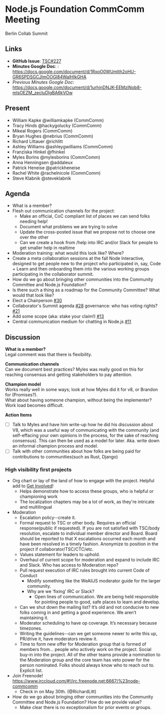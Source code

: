 # Node.js Foundation CommComm Meeting
Berlin Collab Summit

## Links

* **GitHub Issue**: [TSC#227](https://github.com/nodejs/TSC/issues/227)
* **Minutes Google Doc**: : https://docs.google.com/document/d/1RxoO0WUmlth2oHU-GR6SPDSGCJlmOOGl84WalHIkGHA
* _Previous Minutes Google Doc_: https://docs.google.com/document/d/1urhinDNJK-EEMziNob8-mlsOEZM_zecluDIgBA6kVOw

## Present
* William Kapke @williamkapke (CommComm)
* Tracy Hinds @hackygolucky (CommComm)
* Mikeal Rogers (CommComm)
* Bryan Hughes @nebrius (CommComm)
* Richard Littauer @richlitt
* Ashley Williams @ashleygwilliams (CommComm)
* Franziska Hinkel @fhinkel
* Myles Borins @mylesborins (CommComm)
* Anna Henningsen @addaleux
* Patrick Heneise @patrickheneise
* Rachel White @rachelnicole (CommComm)
* Steve Klabnik @steveklabnik

## Agenda
- What is a member?
- Flesh out communication channels for the project:
  - Make an official, CoC compliant list of places we can send folks needing help!
  - Document what problems we are trying to solve
  - Update the cross-posted issue that we propose not to choose one over the other
  - Can we create a hook from /help into IRC and/or Slack for people to get smaller help in realtime
- Moderation training: what would this look like? Where?
- Create a meta collaboration sessions at the fall Node Interactive, designed to get people new to the project who participated in, say, Code + Learn and then onboarding them into the various working groups participating in the collaborator summit.
- How do we go about bringing other communities into the Community Committee and Node.js Foundation?
- Is there such a thing as a roadmap for the Community Committee? What would that look like?
- Elect a Chairperson [#30](https://github.com/nodejs/community-committee/issues/30)
- Collaborator's Summit agenda [#28](https://github.com/nodejs/community-committee/issues/28)
governance: who has voting rights? [#21](https://github.com/nodejs/community-committee/issues/21)
- Add some scope (aka: stake your claim!) [#13](https://github.com/nodejs/community-committee/issues/13)
- Central communication medium for chatting in Node.js [#11](https://github.com/nodejs/community-committee/issues/11)

## Discussion
**What is a member?**  
Legal comment was that there is flexibility.

**Communication channels**  
Can we document best practices? Myles was really good on this for reaching consensus and getting stakeholders to pay attention. 

**Champion model**    
Works really well in some ways; look at how Myles did it for v8, or Brandon for (Promises?).  
What about having someone champion, without being the implementer? Work load becomes difficult.

**Action Items**  
- [ ] Talk to Myles and have him write-up how he did his discussion about V8, which was a useful way of communicating with the community (and self-effacing your own opinions in the process, for the sake of reaching consensus). This can then be used as a model for later. Aka. write down an informal champion process and model.
- [ ] Talk with other communities about how folks are being paid for contributions to communities(such as Rust, Django)

### High visibility first projects
- Org chart or lay of the land of how to engage with the project. Helpful add to [Get Involved](https://nodejs.org/en/get-involved/)! 
  - Helps demonstrate how to access these groups, who is helpful or championing work
  - The localization chapters may be a lot of work, as they're intricate and multilingual
- Moderation
  - Escalation policy--create it. 
  - Formal request to TSC or other body. Requires an official response(public if requested). If you are not satisfied with TSC/body resolution, escalate to individual member director and Board. Board should be reported to that X escalations occurred each month and have been resolved in a timely fashion. Anonymize to position in the project if collaborator/TSC/CTC/etc. 
  - Values statement for leaders to uphold.
  - Overhaul of current scope for moderation and expand to include IRC and Slack. Who has access to Moderation repo?
  - Pull request execution of IRC rules brought into current Code of Conduct
    - Modify something like the WeAllJS moderator guide for the larger community.
    - Why are we ‘fixing’ IRC or Slack?
      - Open lines of communication. We are being held responsible for pointing people to good, safe places to learn and develop.
  - Can we shut down the mailing list? It’s old and not conducive to new folks coming in and getting a good experience. We aren’t maintaining it.
  - Moderator scheduling to have op coverage. It’s necessary because timezones. 
  - Writing the guidelines--can we get someone newer to write this up, PR/drive it, have moderators review it.
  - Time to form new offer for Moderation group that is formed of members from… people who actively work on the project. Social buy-in into the project. All of the other teams provide a nomination to the Moderation group and the core team has veto power for the person nominated. Folks should always know who to reach out to. Explicit list.
- Join Freenode! https://www.irccloud.com/#!/irc.freenode.net:6667/%23node-commcomm
  - Check in on May 30th. (@RichardLitt)
- How do we go about bringing other communities into the Community Committee and Node.js Foundation? How do we provide value?
  - Make clear there is no exceptionalism for prior events or groups.

